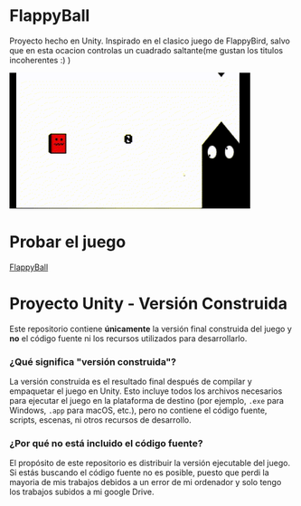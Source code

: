 # FlappyBall
Proyecto hecho en Unity. Inspirado en el clasico juego de FlappyBird, salvo que en esta ocacion controlas un cuadrado saltante(me gustan los titulos incoherentes :) )

![Demostración del Juego](Assets/flappyball.gif)

# Probar el juego
[FlappyBall](https://simmer.io/@Ephraim201/obviusly-flappyball)

# Proyecto Unity - Versión Construida

Este repositorio contiene **únicamente** la versión final construida del juego y **no** el código fuente ni los recursos utilizados para desarrollarlo.

### ¿Qué significa "versión construida"?
La versión construida es el resultado final después de compilar y empaquetar el juego en Unity. Esto incluye todos los archivos necesarios para ejecutar el juego en la plataforma de destino (por ejemplo, `.exe` para Windows, `.app` para macOS, etc.), pero no contiene el código fuente, scripts, escenas, ni otros recursos de desarrollo.

### ¿Por qué no está incluido el código fuente?
El propósito de este repositorio es distribuir la versión ejecutable del juego. Si estás buscando el código fuente no es posible, puesto que perdi la mayoria de mis trabajos debidos a un error de mi ordenador y solo tengo los trabajos subidos a mi google Drive.
